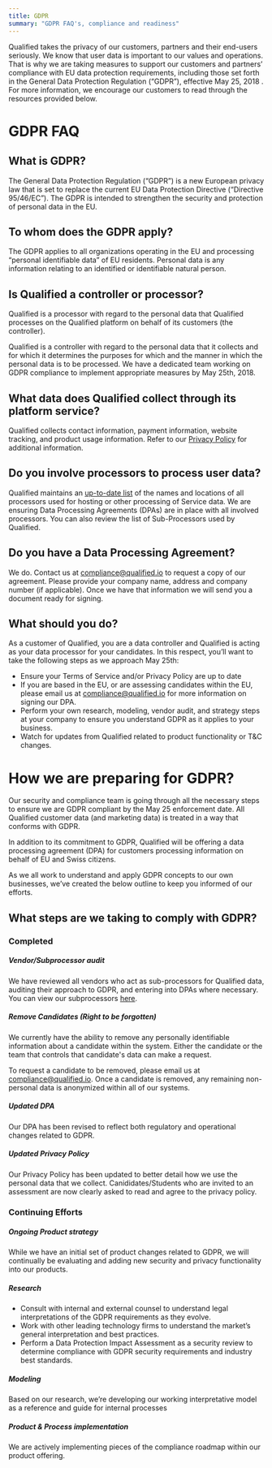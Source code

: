 ```yaml
---
title: GDPR
summary: "GDPR FAQ's, compliance and readiness"
---
```


Qualified takes the privacy of our customers, partners and their end-users seriously. We know that user data is important to our values and operations. That is why we are taking measures to support our customers and partners’ compliance with EU data protection requirements, including those set forth in the General Data Protection Regulation (“GDPR”), effective May 25, 2018 .
For more information, we encourage our customers to read through the resources provided below.

# GDPR FAQ

## What is GDPR?
The General Data Protection Regulation (“GDPR”) is a new European privacy law that is set to replace the current EU Data Protection Directive (“Directive 95/46/EC”). The GDPR is intended to strengthen the security and protection of personal data in the EU.

## To whom does the GDPR apply?
The GDPR applies to all organizations operating in the EU and processing “personal identifiable data” of EU residents. Personal data is any information relating to an identified or identifiable natural person.

## Is Qualified a controller or processor?
Qualified is a processor with regard to the personal data that Qualified processes on the Qualified platform on behalf of its customers (the controller).  

Qualified is a controller with regard to the personal data that it collects and for which it determines the purposes for which and the manner in which the personal data is to be processed.
We have a dedicated team working on GDPR compliance to implement appropriate measures by May 25th, 2018.

## What data does Qualified collect through its platform service?
Qualified collects contact information, payment information, website tracking, and product usage information. Refer to our [Privacy Policy](https://www.qualified.io/kb/legal/privacy-policy) for additional information.

## Do you involve processors to process user data?
Qualified maintains an [up-to-date list](/kb/legal/subprocessors) of the names and locations of all processors used for hosting or other processing of Service data. We are ensuring Data Processing Agreements (DPAs) are in place with all involved processors. You can also review the list of Sub-Processors used by Qualified.

## Do you have a Data Processing Agreement?
We do. Contact us at [compliance@qualified.io](mailto:compliance@qualified.io) to request a copy of our agreement. Please provide your company name, address and company number (if applicable). Once we have that information we will send you a document ready for signing.

## What should you do?
As a customer of Qualified, you are a data controller and Qualified is acting as your data processor for your candidates. In this respect, you’ll want to take the following steps as we approach May 25th:

- Ensure your Terms of Service and/or Privacy Policy are up to date 
- If you are based in the EU, or are assessing candidates within the EU, please email us at [compliance@qualified.io](mailto:compliance@qualified.io) for more information on signing our DPA. 
- Perform your own research, modeling, vendor audit, and strategy steps at your company to ensure you understand GDPR as it applies to your business.
- Watch for updates from Qualified related to product functionality or T&C changes.

# How we are preparing for GDPR? 

Our security and compliance team is going through all the necessary steps to ensure we are GDPR compliant by the May 25 enforcement date. All Qualified customer data (and marketing data) is treated in a way that conforms with GDPR.

In addition to its commitment to GDPR,  Qualified will be offering a data processing agreement (DPA) for customers processing information on behalf of EU and Swiss citizens. 

As we all work to understand and apply GDPR concepts to our own businesses, we’ve created the below outline to keep you informed of our efforts. 


## What steps are we taking to comply with GDPR?
### Completed
##### Vendor/Subprocessor audit
We have reviewed all vendors who act as sub-processors for Qualified data, auditing their approach to GDPR, and entering into DPAs where necessary. You can view our subprocessors [here](/kb/legal/subprocessors).

##### Remove Candidates (Right to be forgotten)
We currently have the ability to remove any personally identifiable information about a candidate within the system. Either the candidate or the team that controls that candidate's data can make a request.

To request a candidate to be removed, please email us at [compliance@qualified.io](mailto:compliance@qualified.io). Once a candidate is removed, any remaining non-personal data is anonymized within all of our systems.
 
##### Updated DPA
Our DPA has been revised to reflect both regulatory and operational changes related to GDPR. 
 
##### Updated Privacy Policy
Our Privacy Policy has been updated to better detail how we use the personal data that we collect. Canididates/Students who are invited to an assessment are now clearly asked to read and agree to the privacy policy. 

### Continuing Efforts

##### Ongoing Product strategy
While we have an initial set of product changes related to GDPR, we will continually be evaluating and adding new security and privacy functionality into our products.

##### Research
- Consult with internal and external counsel to understand legal interpretations of the GDPR requirements as they evolve.
- Work with other leading technology firms to understand the market’s general interpretation and best practices.
- Perform a Data Protection Impact Assessment as a security review to determine compliance with GDPR security requirements and industry best standards.

##### Modeling
Based on our research, we’re developing our working interpretative model as a reference and guide for internal processes

##### Product & Process implementation
We are actively implementing pieces of the compliance roadmap within our product offering.




